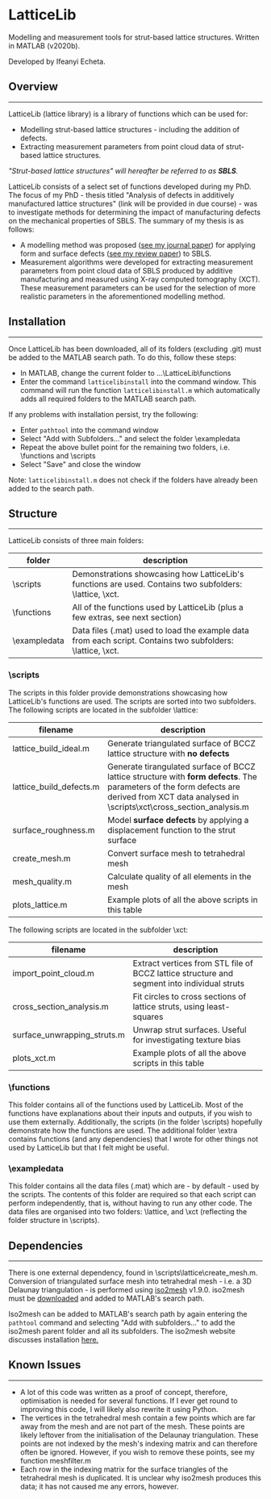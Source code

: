 # LatticeLib
Modelling and measurement tools for strut-based lattice structures. Written in MATLAB (v2020b).

Developed by Ifeanyi Echeta.

## Overview
---
LatticeLib (lattice library) is a library of functions which can be used for:
- Modelling strut-based lattice structures - including the addition of defects.
- Extracting measurement parameters from point cloud data of strut-based lattice structures.

*"Strut-based lattice structures" will hereafter be referred to as **SBLS**.*

LatticeLib consists of a select set of functions developed during my PhD. The focus of my PhD - thesis titled "Analysis of defects in additively manufactured lattice structures" (link will be provided in due course) - was to investigate methods for determining the impact of manufacturing defects on the mechanical properties of SBLS. The summary of my thesis is as follows:
- A modelling method was proposed ([see my journal paper](https://www.sciencedirect.com/science/article/pii/S2214860421004607)) for applying form and surface defects ([see my review paper](https://link.springer.com/article/10.1007/s00170-019-04753-4)) to SBLS.
- Measurement algorithms were developed for extracting measurement parameters from point cloud data of SBLS produced by additive manufacturing and measured using X-ray computed tomography (XCT). These measurement parameters can be used for the selection of more realistic parameters in the aforementioned modelling method.

## Installation
---
Once LatticeLib has been downloaded, all of its folders (excluding .git) must be added to the MATLAB search path. To do this, follow these steps:
* In MATLAB, change the current folder to ...\LatticeLib\functions
* Enter the command `latticelibinstall` into the command window. This command will run the function `latticelibinstall.m` which automatically adds all required folders to the MATLAB search path.

If any problems with installation persist, try the following:
* Enter `pathtool` into the command window
* Select "Add with Subfolders..." and select the folder \exampledata
* Repeat the above bullet point for the remaining two folders, i.e. \functions and \scripts
* Select "Save" and close the window

Note: `latticelibinstall.m` does not check if the folders have already been added to the search path.

## Structure
---
LatticeLib consists of three main folders:

|folder|description|
|------------|-------|
| \scripts         | Demonstrations showcasing how LatticeLib's functions are used. Contains two subfolders: \lattice, \xct. |
| \functions       | All of the functions used by LatticeLib (plus a few extras, see next section)  |
| \exampledata       | Data files (.mat) used to load the example data from each script. Contains two subfolders: \lattice, \xct.   |

### \scripts
The scripts in this folder provide demonstrations showcasing how LatticeLib's functions are used. The scripts are sorted into two subfolders. The following scripts are located in the subfolder \lattice:

|filename|description|
|------------|-------|
|lattice_build_ideal.m| Generate triangulated surface of BCCZ lattice structure with **no defects**|
|lattice_build_defects.m|Generate tirangulated surface of BCCZ lattice structure with **form defects**. The parameters of the form defects are derived from XCT data analysed in \scripts\xct\cross_section_analysis.m|
|surface_roughness.m|Model **surface defects** by applying a displacement function to the strut surface|
|create_mesh.m|Convert surface mesh to tetrahedral mesh|
|mesh_quality.m|Calculate quality of all elements in the mesh|
|plots_lattice.m|Example plots of all the above scripts in this table|

The following scripts are located in the subfolder \xct:

|filename|description|
|------------|-------|
|import_point_cloud.m|Extract vertices from STL file of BCCZ lattice structure and segment into individual struts|
|cross_section_analysis.m|Fit circles to cross sections of lattice struts, using least-squares|
|surface_unwrapping_struts.m|Unwrap strut surfaces. Useful for investigating texture bias|
|plots_xct.m|Example plots of all the above scripts in this table|

### \functions
This folder contains all of the functions used by LatticeLib. Most of the functions have explanations about their inputs and outputs, if you wish to use them externally. Additionally, the scripts (in the folder \scripts) hopefully demonstrate how the functions are used. The additional folder \extra contains functions (and any dependencies) that I wrote for other things not used by LatticeLib but that I felt might be useful.

### \exampledata

This folder contains all the data files (.mat) which are - by default - used by the scripts. The contents of this folder are required so that each script can perform independently, that is, without having to run any other code. The data files are organised into two folders: \lattice, and \xct (reflecting the folder structure in \scripts).

## Dependencies
---
There is one external dependency, found in \scripts\lattice\create_mesh.m. Conversion of triangulated surface mesh into tetrahedral mesh - i.e. a 3D Delaunay triangulation - is performed using [iso2mesh](http://iso2mesh.sourceforge.net/cgi-bin/index.cgi?Home) v1.9.0. iso2mesh must be [downloaded](http://iso2mesh.sourceforge.net/cgi-bin/index.cgi?Download) and added to MATLAB's search path.

Iso2mesh can be added to MATLAB's search path by again entering the `pathtool` command and selecting "Add with subfolders..." to add the iso2mesh parent folder and all its subfolders. The iso2mesh website discusses installation [here.](http://iso2mesh.sourceforge.net/cgi-bin/index.cgi?Doc/Installation)

## Known Issues
---
- A lot of this code was written as a proof of concept, therefore, optimisation is needed for several functions. If I ever get round to improving this code, I will likely also rewrite it using Python.
- The vertices in the tetrahedral mesh contain a few points which are far away from the mesh and are not part of the mesh. These points are likely leftover from the initialisation of the Delaunay triangulation. These points are not indexed by the mesh's indexing matrix and can therefore often be ignored. However, if you wish to remove these points, see my function meshfilter.m
- Each row in the indexing matrix for the surface triangles of the tetrahedral mesh is duplicated. It is unclear why iso2mesh produces this data; it has not caused me any errors, however.
